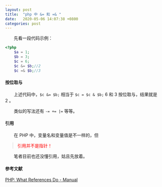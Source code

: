 ```yaml
---
layout: post
title:  "php 中 &= 和 =& "
date:   2020-05-06 14:07:38 +0800
categories: post
---
```


　　先看一段代码示例：

```php
<?php
    $a = 1;
    $b = 3;
    $c = 6;
    $c &= $b;//2
    $c =& $b;//3
```

#### 按位取与
　　上述代码中，`$c &= $b;` 相当于 `$c = $c & $b;` 6 和 3 按位取与，结果就是 2 。

　　类似的写法还有 `-= += |=` 等等。

#### 引用

　　在 PHP 中，变量名和变量值是不一样的，但

> <span style="color:red;">引用并不是指针！</span>

　　笔者目前也还没懂引用，姑且先放着。

#### 参考文献

[PHP: What References Do - Manual ](https://www.php.net/manual/en/language.references.whatdo.php) 